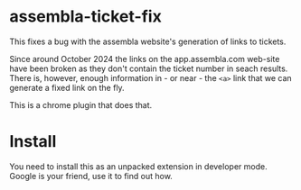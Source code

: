 # assembla-ticket-fix

This fixes a bug with the assembla website's generation of links to tickets.

Since around October 2024 the links on the app.assembla.com web-site have been broken as they don't contain the ticket
number in seach results. There is, however, enough information in - or near - the `<a>` link that we can generate a
fixed link on the fly.

This is a chrome plugin that does that.

# Install

You need to install this as an unpacked extension in developer mode. Google is your friend, use it to find out how.
